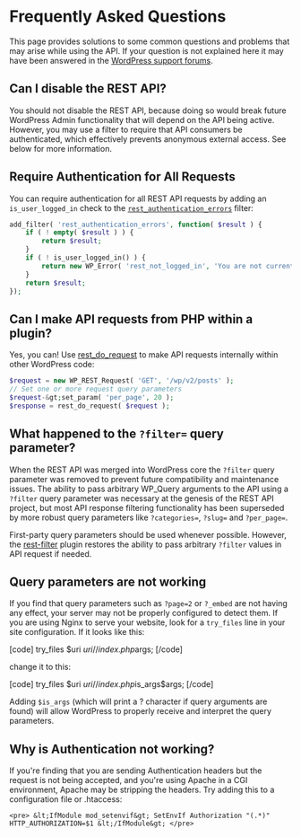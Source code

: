 # Frequently Asked Questions

This page provides solutions to some common questions and problems that may arise while using the API. If your question is not explained here it may have been answered in the [WordPress support forums](https://wordpress.org/support/topic-tag/rest-api).

## Can I disable the REST API?

You should not disable the REST API, because doing so would break future WordPress Admin functionality that will depend on the API being active. However, you may use a filter to require that API consumers be authenticated, which effectively prevents anonymous external access. See below for more information.

## Require Authentication for All Reque&#8203;sts

You can require authentication for all REST API requests by adding an `is_user_logged_in` check to the [`rest_authentication_errors`](https://developer.wordpress.org/reference/hooks/rest_authentication_errors/) filter:

```php
add_filter( 'rest_authentication_errors', function( $result ) {
    if ( ! empty( $result ) ) {
        return $result;
    }
    if ( ! is_user_logged_in() ) {
        return new WP_Error( 'rest_not_logged_in', 'You are not currently logged in.', array( 'status' =&gt; 401 ) );
    }
    return $result;
});
```

## Can I make API requests from PHP within a plugin?
Yes, you can! Use [rest_do_request](https://developer.wordpress.org/reference/functions/rest_do_request/) to make API requests internally within other WordPress code:

```php
$request = new WP_REST_Request( 'GET', '/wp/v2/posts' );
// Set one or more request query parameters
$request-&gt;set_param( 'per_page', 20 );
$response = rest_do_request( $request );
```

## What happened to the `?filter=` query parameter?

When the REST API was merged into WordPress core the `?filter` query parameter was removed to prevent future compatibility and maintenance issues. The ability to pass arbitrary WP_Query arguments to the API using a `?filter` query parameter was necessary at the genesis of the REST API project, but most API response filtering functionality has been superseded by more robust query parameters like `?categories=`, `?slug=` and `?per_page=`.

First-party query parameters should be used whenever possible. However, the [rest-filter](https://github.com/wp-api/rest-filter) plugin restores the ability to pass arbitrary `?filter` values in API request if needed.

## Query parameters are not working
If you find that query parameters such as `?page=2` or `?_embed` are not having any effect, your server may not be properly configured to detect them. If you are using Nginx to serve your website, look for a `try_files` line in your site configuration. If it looks like this:

[code]
try_files $uri $uri/ /index.php$args;
[/code]

change it to this:

[code]
try_files $uri $uri/ /index.php$is_args$args;
[/code]

Adding `$is_args` (which will print a ? character if query arguments are found) will allow WordPress to properly receive and interpret the query parameters.

## Why is Authentication not working?

If you're finding that you are sending Authentication headers but the request is not being accepted, and you're using Apache in a CGI environment, Apache may be stripping the headers. Try adding this to a configuration file or .htaccess:

`<pre>
&lt;IfModule mod_setenvif&gt;
  SetEnvIf Authorization "(.*)" HTTP_AUTHORIZATION=$1
&lt;/IfModule&gt;
</pre>`
